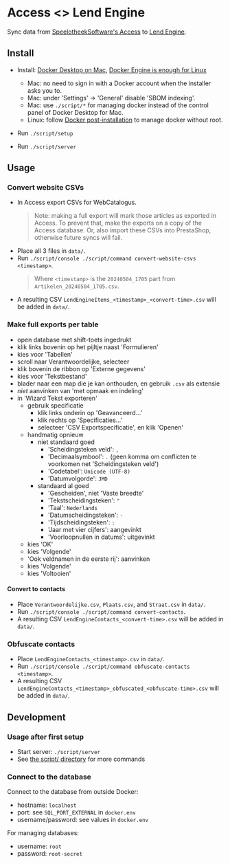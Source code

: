 # Access <> Lend Engine

Sync data from [SpeelotheekSoftware's Access](https://speelotheeksoftware.nl/) to [Lend Engine](https://www.lend-engine.com/).


## Install

- Install: [Docker Desktop on Mac](https://docs.docker.com/desktop/install/mac-install/), [Docker Engine is enough for Linux](https://docs.docker.com/engine/install/ubuntu/)
    - Mac: no need to sign in with a Docker account when the installer asks you to.
    - Mac: under 'Settings' -> 'General' disable 'SBOM indexing'.
    - Mac: use `./script/*` for managing docker instead of the control panel of Docker Desktop for Mac.
    - Linux: follow [Docker post-installation](https://docs.docker.com/engine/install/linux-postinstall/) to manage docker without root.

- Run `./script/setup`
- Run `./script/server`


## Usage

### Convert website CSVs

- In Access export CSVs for WebCatalogus.
	> Note: making a full export will mark those articles as exported in Access.
	> To prevent that, make the exports on a copy of the Access database.
	> Or, also import these CSVs into PrestaShop, otherwise future syncs will fail.
- Place all 3 files in `data/`.
- Run `./script/console ./script/command convert-website-csvs <timestamp>`.
	> Where `<timestamp>` is the `20240504_1705` part from `Artikelen_20240504_1705.csv`.
- A resulting CSV `LendEngineItems_<timestamp>_<convert-time>.csv` will be added in `data/`.

### Make full exports per table

- open database met shift-toets ingedrukt
- klik links bovenin op het pijltje naast 'Formulieren'
- kies voor 'Tabellen'
- scroll naar Verantwoordelijke, selecteer
- klik bovenin de ribbon op 'Externe gegevens'
- kies voor 'Tekstbestand'
- blader naar een map die je kan onthouden, en gebruik `.csv` als extensie
- _niet_ aanvinken van 'met opmaak en indeling'
- in 'Wizard Tekst exporteren'
	- gebruik specificatie
		- klik links onderin op 'Geavanceerd...'
		- klik rechts op 'Specificaties...'
		- selecteer 'CSV Exportspecificatie', en klik 'Openen'
	- handmatig opnieuw
		- niet standaard goed
			- 'Scheidingsteken veld': `,`
			- 'Decimaalsymbool': `.` (geen komma om conflicten te voorkomen net 'Scheidingsteken veld')
			- 'Codetabel': `Unicode (UTF-8)`
			- 'Datumvolgorde': `JMD`
		- standaard al goed
			- 'Gescheiden', niet 'Vaste breedte'
			- 'Tekstscheidingsteken': `"`
			- 'Taal': `Nederlands`
			- 'Datumscheidingsteken': `-`
			- 'Tijdscheidingsteken': `:`
			- 'Jaar met vier cijfers': aangevinkt
			- 'Voorloopnullen in datums': uitgevinkt
	- kies 'OK'
	- kies 'Volgende'
	- 'Ook veldnamen in de eerste rij': aanvinken
	- kies 'Volgende'
	- kies 'Voltooien'

#### Convert to contacts

- Place `Verantwoordelijke.csv`, `Plaats.csv`, and `Straat.csv` in `data/`.
- Run `./script/console ./script/command convert-contacts`.
- A resulting CSV `LendEngineContacts_<convert-time>.csv` will be added in `data/`.

### Obfuscate contacts

- Place `LendEngineContacts_<timestamp>.csv` in `data/`.
- Run `./script/console ./script/command obfuscate-contacts <timestamp>`.
- A resulting CSV `LendEngineContacts_<timestamp>_obfuscated_<obfuscate-time>.csv` will be added in `data/`.


## Development

### Usage after first setup

- Start server: `./script/server`
- See [the script/ directory](/script/README.md) for more commands

### Connect to the database

Connect to the database from outside Docker:

- hostname: `localhost`
- port: see `SQL_PORT_EXTERNAL` in `docker.env`
- username/password: see values in `docker.env`

For managing databases:

- username: `root`
- password: `root-secret`
